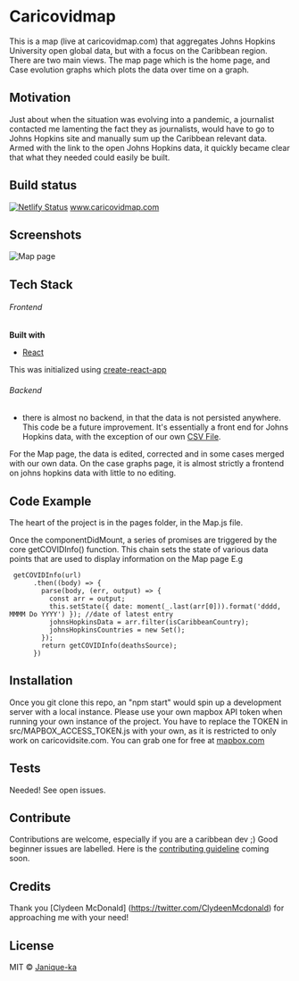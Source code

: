 # Caricovidmap
This is a map (live at caricovidmap.com) that aggregates Johns Hopkins University open global data, but with a focus on the Caribbean region. There are two main views. The map page which is the home page, and Case evolution graphs which plots the data over time on a graph.

## Motivation

Just about when the situation was evolving into a pandemic, a journalist contacted me lamenting the fact they as journalists, would have to go to Johns Hopkins site and manually sum up the Caribbean relevant data. Armed with the link to the open Johns Hopkins data, it quickly became clear that what they needed could easily be built.

## Build status

[![Netlify Status](https://api.netlify.com/api/v1/badges/53d9d6af-6934-4b01-a7d8-5c675882e32d/deploy-status)](https://app.netlify.com/sites/determined-blackwell-e8c2d9/deploys)  www.caricovidmap.com 

## Screenshots

![Map page](https://imgur.com/GbnzXFE)

## Tech Stack

###### Frontend

<b>Built with</b>
- [React](https://reactjs.org/)

This was initialized using [create-react-app](https://reactjs.org/docs/create-a-new-react-app.html)

###### Backend
- there is almost no backend, in that the data is not persisted anywhere. This code be a future improvement. It's essentially a front end for Johns Hopkins data, with the exception of our own [CSV File](https://github.com/luvi/caricoviddata). 

For the Map page, the data is edited, corrected and in some cases merged with our own data. On the case graphs page, it is almost strictly a frontend on johns hopkins data with little to no editing.


## Code Example

The heart of the project is in the pages folder, in the Map.js file.

Once the componentDidMount, a series of promises are triggered by the core getCOVIDInfo() function. This chain sets the state of various data points that are used to display information on the Map page E.g
```
 getCOVIDInfo(url)
      .then((body) => {
        parse(body, (err, output) => {
          const arr = output;
          this.setState({ date: moment(_.last(arr[0])).format('dddd, MMMM Do YYYY') }); //date of latest entry
          johnsHopkinsData = arr.filter(isCaribbeanCountry);
          johnsHopkinsCountries = new Set();
        });
        return getCOVIDInfo(deathsSource);
      })
 ```

## Installation

Once you git clone this repo, an "npm start" would spin up a development server with a local instance.
Please use your own mapbox API token when running your own instance of the project. You have to replace the TOKEN in src/MAPBOX_ACCESS_TOKEN.js with your own, as it is restricted to only work on caricovidsite.com. You can grab one for free at [mapbox.com](https://account.mapbox.com/)

## Tests
Needed! See open issues.

## Contribute

Contributions are welcome, especially if you are a caribbean dev ;) Good beginner issues are labelled. Here is the [contributing guideline]() coming soon.

## Credits
Thank you [Clydeen McDonald] (https://twitter.com/ClydeenMcdonald) for approaching me with your need!

## License


MIT © [Janique-ka]()

